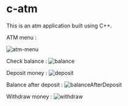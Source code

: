 # c-atm
This is an atm application built using C++.

ATM menu :

![atm-menu](https://github.com/Wambura001/c-atm/assets/87015626/22c19fb5-59ce-4acd-8fe3-75a5499682bb)

Check balance :
![balance](https://github.com/Wambura001/c-atm/assets/87015626/2f84b993-5c28-46cd-88ef-264bdfffa6ab)

Deposit money :
![deposit](https://github.com/Wambura001/c-atm/assets/87015626/e66fbc1f-9f09-4401-bbb5-76ca5867e912)

Balance after deposit :
![balanceAfterDeposit](https://github.com/Wambura001/c-atm/assets/87015626/7efded56-e922-4d9f-901f-509be8e5b73f)

Withdraw money :
![withdraw](https://github.com/Wambura001/c-atm/assets/87015626/b9c2c67f-ab3b-4ca1-8114-a0a3bd40528e)
